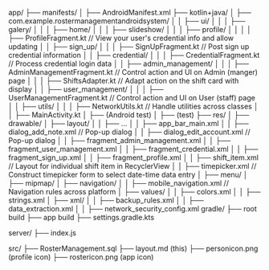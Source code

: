 app/
├── manifests/
│    ├── AndroidManifest.xml
├── kotlin+java/
│    ├── com.example.rostermanagementandroidsystem/
│    │    ├── ui/
│    │    │    ├── galery/
│    │    │    ├── home/
│    │    │    ├── slideshow/
│    │    │    ├── profile/
│    │    │    │    ├── ProfileFragment.kt // View your user's credential info and allow updating
│    │    ├── sign_up/
│    │    │    ├── SignUpFragment.kt // Post sign up credential information
│    │    ├── credential/
│    │    │    ├── CredentialFragment.kt // Process credential login data
│    │    ├── admin_management/
│    │    │    ├── AdminManagementFragment.kt // Control action and UI on Admin (manger) page
│    │    │    ├── ShiftsAdapter.kt // Adapt action on the shift card with display
│    │    ├── user_management/
│    │    │    ├── UserManagementFragment.kt // Control action and UI on User (staff) page
│    │    ├── utils/
│    │    │    ├── NetworkUtils.kt // Handle utilities across classes
│    │    ├── MainActivity.kt
│    ├── (Android test)
│    ├── (test)
├── res/
│    ├── drawable/
│    ├── layout/
│    │    ├── ...
│    │    ├── app_bar_main.xml
│    │    ├── dialog_add_note.xml // Pop-up dialog
│    │    ├── dialog_edit_account.xml // Pop-up dialog
│    │    ├── fragment_admin_management.xml
│    │    ├── fragment_user_management.xml
│    │    ├── fragment_credential.xml
│    │    ├── fragment_sign_up.xml
│    │    ├── fragment_profile.xml
│    │    ├── shift_item.xml  // Layout for individual shift item in RecyclerView
│    │    ├── timepicker.xml  // Construct timepicker form to select date-time data entry
│    ├── menu/
│    ├── mipmap/
│    ├── navigation/
│    │    ├── mobile_navigation.xml // Navigation rules across platform
│    ├── values/
│    │    ├── colors.xml
│    │    ├── strings.xml
│    ├── xml/
│    │    ├── backup_rules.xml
│    │    ├── data_extraction.xml
│    │    ├── network_security_config.xml
gradle/
├── root build
├── app build
├── settings.gradle.kts

server/
├── index.js

src/
├── RosterManagement.sql
├── layout.md (this)
├── personicon.png (profile icon)
├── rostericon.png (app icon)